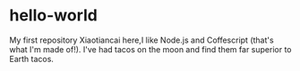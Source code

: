 # hello-world
My first repository
Xiaotiancai here,I like Node.js and Coffescript (that's what I'm made of!).
I've had tacos on the moon and find them far superior to Earth tacos.
